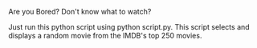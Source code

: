 Are you Bored? Don't know what to watch?

Just run this python script using python script.py. 
This script selects and displays a random movie from the IMDB's top 250 movies.
